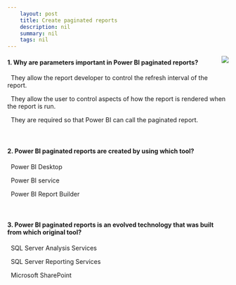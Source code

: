 ```yaml
---
    layout: post
    title: Create paginated reports    
    description: nil
    summary: nil
    tags: nil
---
```



 <a target="_blank" href="https://docs.microsoft.com/en-us/learn/modules/create-paginated-reports-power-bi/7-check/"><i class="fas fa-external-link-alt"></i> </a>
 <img align="right" src="https://docs.microsoft.com/en-us/learn/achievements/create-paginated-reports-power-bi.svg">
####  1. Why are parameters important in Power BI paginated reports?


<i class='far fa-square'></i> &nbsp;&nbsp;They allow the report developer to control the refresh interval of the report.

<i class='fas fa-check-square' style='color: Dodgerblue;'></i> &nbsp;&nbsp;They allow the user to control aspects of how the report is rendered when the report is run.

<i class='far fa-square'></i> &nbsp;&nbsp;They are required so that Power BI can call the paginated report.
<br />
<br />
<br />

####  2. Power BI paginated reports are created by using which tool?


<i class='far fa-square'></i> &nbsp;&nbsp;Power BI Desktop

<i class='far fa-square'></i> &nbsp;&nbsp;Power BI service

<i class='fas fa-check-square' style='color: Dodgerblue;'></i> &nbsp;&nbsp;Power BI Report Builder
<br />
<br />
<br />

####  3. Power BI paginated reports is an evolved technology that was built from which original tool?


<i class='far fa-square'></i> &nbsp;&nbsp;SQL Server Analysis Services

<i class='fas fa-check-square' style='color: Dodgerblue;'></i> &nbsp;&nbsp;SQL Server Reporting Services

<i class='far fa-square'></i> &nbsp;&nbsp;Microsoft SharePoint
<br />
<br />
<br />
